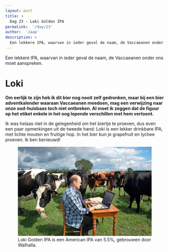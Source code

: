 ```yaml
---
layout: post
title: >
  Dag 23 - Loki Golden IPA
permalink:  '/day/23'
author:  'Jaap'
description: >
  Een lekkere IPA, waarvan in ieder geval de naam, de Vaccaeanen onder ons moet aanspreken.
---
```

<p class='intro'><span class='dropcap'>E</span>en lekkere IPA, waarvan in ieder geval de naam, de Vaccaeanen onder ons moet aanspreken.</p>

# Loki
**Om eerlijk te zijn heb ik dit bier nog nooit zelf gedronken, maar bij een bier adventkalender waaraan Vaccaeanen meedoen, mag een verwijzing naar onze oud-huisbaas toch niet ontbreken. Al moet ik zeggen dat de figuur op het etiket enkele in het oog lopende verschillen met hem vertoont.** 

Ik was helaas niet in de gelegenheid om het biertje te proeven, dus even een paar opmerkingen uit de tweede hand: Loki is een lekker drinkbare IPA, met lichte mouten en fruitige hop. In het bier kun je grapefruit en lychee proeven. Ik ben benieuwd!

<figure><img src='/assets/img/day_23.jpg' alt=''/> <figcaption>Loki Golden IPA is een American IPA van 5.5%, gebrouwen door Walhalla.</figcaption></figure>
